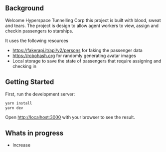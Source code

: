 ## Background

Welcome Hyperspace Tunnelling Corp this project is built with blood, sweat and tears. 
The project is design to allow agent workers to view, assign and checkin passengers to starships. 

It uses the following resources
- https://fakerapi.it/api/v2/persons for faking the passenger data
- https://robohash.org for randomly generating avatar images
- Local storage to save the state of passengers that require assigning and checking in
  

## Getting Started

First, run the development server:

```bash
yarn install
yarn dev
```

Open [http://localhost:3000](http://localhost:3000) with your browser to see the result.

## Whats in progress
- Increase 

